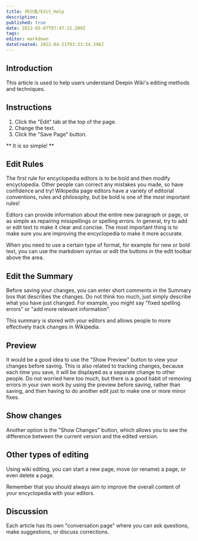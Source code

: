 ```yaml
---
title: 待分类/Edit_Help
description: 
published: true
date: 2022-05-07T07:47:22.209Z
tags: 
editor: markdown
dateCreated: 2022-04-21T03:33:54.596Z
---
```


## Introduction
This article is used to help users understand Deepin Wiki's editing methods and techniques.

## Instructions
1. Click the "Edit" tab at the top of the page.
2. Change the text.
3. Click the "Save Page" button.

** It is so simple! **

## Edit Rules

The first rule for encyclopedia editors is to be bold and then modify encyclopedia. Other people can correct any mistakes you made, so have confidence and try! Wikipedia page editors have a variety of editorial conventions, rules and philosophy, but be bold is one of the most important rules!

Editors can provide information about the entire new paragraph or page, or as simple as repairing misspellings or spelling errors. In general, try to add or edit text to make it clear and concise. The most important thing is to make sure you are improving the encyclopedia to make it more accurate.

When you need to use a certain type of format, for example for new or bold text, you can use the markdown syntax or edit the buttons in the edit toolbar above the area.

## Edit the Summary
Before saving your changes, you can enter short comments in the Summary box that describes the changes. Do not think too much, just simply describe what you have just changed. For example, you might say "fixed spelling errors" or "add more relevant information".

This summary is stored with your editors and allows people to more effectively track changes in Wikipedia.

## Preview
It would be a good idea to use the "Show Preview" button to view your changes before saving. This is also related to tracking changes, because each time you save, it will be displayed as a separate change to other people. Do not worried here too much, but there is a good habit of removing errors in your own work by using the preview before saving, rather than saving, and then having to do another edit just to make one or more minor fixes.

## Show changes
Another option is the "Show Changes" button, which allows you to see the difference between the current version and the edited version.

## Other types of editing
Using wiki editing, you can start a new page, move (or rename) a page, or even delete a page.

Remember that you should always aim to improve the overall content of your encyclopedia with your editors.

## Discussion
Each article has its own "conversation page" where you can ask questions, make suggestions, or discuss corrections.